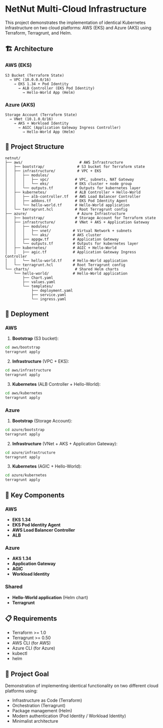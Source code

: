 # NetNut Multi-Cloud Infrastructure

This project demonstrates the implementation of identical Kubernetes infrastructure on two cloud platforms: AWS (EKS) and Azure (AKS) using Terraform, Terragrunt, and Helm.

## 🏗️ Architecture

### AWS (EKS)
```
S3 Bucket (Terraform State)
  → VPC (10.0.0.0/16)
    → EKS 1.34 + Pod Identity
      → ALB Controller (EKS Pod Identity)
        → Hello-World App (Helm)
```

### Azure (AKS)
```
Storage Account (Terraform State)
  → VNet (10.1.0.0/16)
    → AKS + Workload Identity
      → AGIC (Application Gateway Ingress Controller)
        → Hello-World App (Helm)
```

## 📁 Project Structure

```
netnut/
├── aws/                          # AWS Infrastructure
│   ├── bootstrap/               # S3 bucket for Terraform state
│   ├── infrastructure/          # VPC + EKS
│   │   ├── modules/
│   │   │   ├── vpc/            # VPC, subnets, NAT Gateway
│   │   │   └── eks/            # EKS cluster + node group
│   │   └── outputs.tf          # Outputs for kubernetes layer
│   ├── kubernetes/             # ALB Controller + Hello-World
│   │   ├── alb-controller.tf   # AWS Load Balancer Controller
│   │   ├── addons.tf           # EKS Pod Identity Agent
│   │   └── hello-world.tf      # Hello-World application
│   └── terragrunt.hcl          # Root Terragrunt config
├── azure/                       # Azure Infrastructure
│   ├── bootstrap/              # Storage Account for Terraform state
│   ├── infrastructure/         # VNet + AKS + Application Gateway
│   │   ├── modules/
│   │   │   ├── vnet/          # Virtual Network + subnets
│   │   │   └── aks/           # AKS cluster
│   │   ├── appgw.tf           # Application Gateway
│   │   └── outputs.tf         # Outputs for kubernetes layer
│   ├── kubernetes/            # AGIC + Hello-World
│   │   ├── agic.tf            # Application Gateway Ingress Controller
│   │   └── hello-world.tf     # Hello-World application
│   └── terragrunt.hcl         # Root Terragrunt config
└── charts/                     # Shared Helm charts
    └── hello-world/           # Hello-World application
        ├── Chart.yaml
        ├── values.yaml
        └── templates/
            ├── deployment.yaml
            ├── service.yaml
            └── ingress.yaml
```

## 🚀 Deployment

### AWS

1. **Bootstrap** (S3 bucket):
```bash
cd aws/bootstrap
terragrunt apply
```

2. **Infrastructure** (VPC + EKS):
```bash
cd aws/infrastructure
terragrunt apply
```

3. **Kubernetes** (ALB Controller + Hello-World):
```bash
cd aws/kubernetes
terragrunt apply
```

### Azure

1. **Bootstrap** (Storage Account):
```bash
cd azure/bootstrap
terragrunt apply
```

2. **Infrastructure** (VNet + AKS + Application Gateway):
```bash
cd azure/infrastructure
terragrunt apply
```

3. **Kubernetes** (AGIC + Hello-World):
```bash
cd azure/kubernetes
terragrunt apply
```

## 🔧 Key Components

### AWS
- **EKS 1.34** 
- **EKS Pod Identity Agent** 
- **AWS Load Balancer Controller** 
- **ALB** 

### Azure
- **AKS 1.34** 
- **Application Gateway** 
- **AGIC** 
- **Workload Identity**

### Shared
- **Hello-World application** (Helm chart)
- **Terragrunt**

## 📋 Requirements

- Terraform >= 1.0
- Terragrunt >= 0.50
- AWS CLI (for AWS)
- Azure CLI (for Azure)
- kubectl
- helm

## 🎯 Project Goal

Demonstration of implementing identical functionality on two different cloud platforms using:
- Infrastructure as Code (Terraform)
- Orchestration (Terragrunt)
- Package management (Helm)
- Modern authentication (Pod Identity / Workload Identity)
- Minimalist architecture
